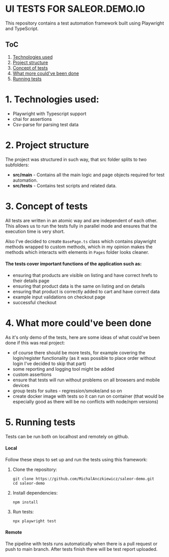 # UI TESTS FOR SALEOR.DEMO.IO

This repository contains a test automation framework built using Playwright and TypeScript. 

## ToC
1. [Technologies used](#technologies)
2. [Project structure](#test-structure)
3. [Concept of tests](#test-concept)
4. [What more could've been done](#what-more)
5. [Running tests](#running-tests)

<a name="technologies"></a>

# 1. Technologies used: 

* Playwright with Typescript support
* chai for assertions
* Csv-parse for parsing test data

<a name="test-structure"></a>

# 2. Project structure

The project was structured in such way, that src folder splits to two subfolders:
* **src/main** -  Contains all the main logic and page objects required for test automation.
* **src/tests** - Contains test scripts and related data.

<a name="test-concept"></a>

# 3. Concept of tests

All tests are written in an atomic way and are independent of each other. This allows us to run the tests fully in
parallel mode and ensures that the execution time is very short.

Also I've decided to create `BasePage.ts` class which contains playwright methods wrapped to custom methods,
which in my opinion makes the methods which interacts with elements in `Pages` folder looks cleaner. 


#### The tests cover important functions of the application such as: 

* ensuring that products are visible on listing and have correct hrefs to their details page
* ensuring that product data is the same on listing and on details
* ensuring that product is correctly added to cart and have correct data
* example input validations on checkout page
* successful checkout

<a name="what-more"></a>

# 4. What more could've been done

As it's only demo of the tests, here are some ideas of what could've been done if this was real project: 

* of course there should be more tests, for example covering the login/register functionality 
(as it was possible to place order without login I've decided to skip that part)
* some reporting and logging tool might be added
* custom assertions
* ensure that tests will run without problems on all browsers and mobile devices
* group tests for suites - regression/smoke/and so on
* create docker image with tests so it can run on container (that would be especially good as there will be no conflicts with node/npm versions)

<a name="running-tests"></a>

# 5. Running tests

Tests can be run both on localhost and remotely on github.

#### Local

Follow these steps to set up and run the tests using this framework:

1. Clone the repository:

   ```shell
   git clone https://github.com/MichalAnczkiewicz/saleor-demo.git
   cd saleor-demo
   ```
2. Install dependencies:

    ```shell 
    npm install
    ```
3. Run tests:

    ```shell
   npx playwright test
   ```
   
#### Remote

The pipeline with tests runs automatically when there is a pull request or push to main branch. After tests finish there will be test report uploaded.
   